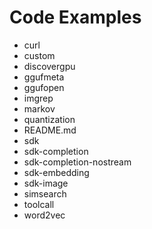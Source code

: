 # Code Examples

* curl
* custom
* discovergpu
* ggufmeta
* ggufopen
* imgrep
* markov
* quantization
* README.md
* sdk
* sdk-completion
* sdk-completion-nostream
* sdk-embedding
* sdk-image
* simsearch
* toolcall
* word2vec

